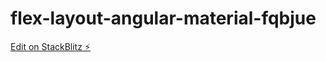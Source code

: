 # flex-layout-angular-material-fqbjue

[Edit on StackBlitz ⚡️](https://stackblitz.com/edit/flex-layout-angular-material-fqbjue)